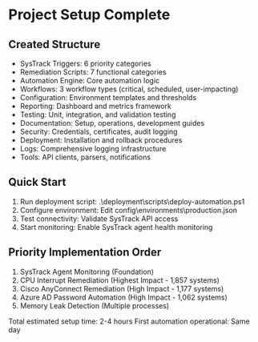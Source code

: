 ﻿# Project Setup Complete

## Created Structure
- SysTrack Triggers: 6 priority categories
- Remediation Scripts: 7 functional categories  
- Automation Engine: Core automation logic
- Workflows: 3 workflow types (critical, scheduled, user-impacting)
- Configuration: Environment templates and thresholds
- Reporting: Dashboard and metrics framework
- Testing: Unit, integration, and validation testing
- Documentation: Setup, operations, development guides
- Security: Credentials, certificates, audit logging
- Deployment: Installation and rollback procedures
- Logs: Comprehensive logging infrastructure
- Tools: API clients, parsers, notifications

## Quick Start
1. Run deployment script: .\deployment\scripts\deploy-automation.ps1
2. Configure environment: Edit config\environments\production.json
3. Test connectivity: Validate SysTrack API access
4. Start monitoring: Enable SysTrack agent health monitoring

## Priority Implementation Order
1. SysTrack Agent Monitoring (Foundation)
2. CPU Interrupt Remediation (Highest Impact - 1,857 systems)
3. Cisco AnyConnect Remediation (High Impact - 1,177 systems)
4. Azure AD Password Automation (High Impact - 1,062 systems)
5. Memory Leak Detection (Multiple processes)

Total estimated setup time: 2-4 hours
First automation operational: Same day
